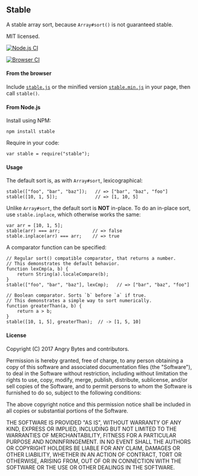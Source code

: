 ## Stable

A stable array sort, because `Array#sort()` is not guaranteed stable.

MIT licensed.

[![Node.js CI](https://secure.travis-ci.org/MattiasBuelens/stable.png)](http://travis-ci.org/MattiasBuelens/stable)

[![Browser CI](http://ci.testling.com/MattiasBuelens/stable.png)](http://ci.testling.com/MattiasBuelens/stable)

#### From the browser

Include [`stable.js`] or the minified version [`stable.min.js`]
in your page, then call `stable()`.

 [`stable.js`]: https://unpkg.com/@mattiasbuelens/stable/dist/stable.js
 [`stable.min.js`]: https://unpkg.com/@mattiasbuelens/stable/dist/stable.min.js

#### From Node.js

Install using NPM:

    npm install stable

Require in your code:

    var stable = require("stable");

#### Usage

The default sort is, as with `Array#sort`, lexicographical:

    stable(["foo", "bar", "baz"]);   // => ["bar", "baz", "foo"]
    stable([10, 1, 5]);              // => [1, 10, 5]

Unlike `Array#sort`, the default sort is **NOT** in-place. To do an in-place
sort, use `stable.inplace`, which otherwise works the same:

    var arr = [10, 1, 5];
    stable(arr) === arr;            // => false
    stable.inplace(arr) === arr;    // => true

A comparator function can be specified:

    // Regular sort() compatible comparator, that returns a number.
    // This demonstrates the default behavior.
    function lexCmp(a, b) {
        return String(a).localeCompare(b);
    }
    stable(["foo", "bar", "baz"], lexCmp);   // => ["bar", "baz", "foo"]

    // Boolean comparator. Sorts `b` before `a` if true.
    // This demonstrates a simple way to sort numerically.
    function greaterThan(a, b) {
        return a > b;
    }
    stable([10, 1, 5], greaterThan);  // -> [1, 5, 10]

#### License

Copyright (C) 2017 Angry Bytes and contributors.

Permission is hereby granted, free of charge, to any person obtaining a copy of
this software and associated documentation files (the "Software"), to deal in
the Software without restriction, including without limitation the rights to
use, copy, modify, merge, publish, distribute, sublicense, and/or sell copies
of the Software, and to permit persons to whom the Software is furnished to do
so, subject to the following conditions:

The above copyright notice and this permission notice shall be included in all
copies or substantial portions of the Software.

THE SOFTWARE IS PROVIDED "AS IS", WITHOUT WARRANTY OF ANY KIND, EXPRESS OR
IMPLIED, INCLUDING BUT NOT LIMITED TO THE WARRANTIES OF MERCHANTABILITY,
FITNESS FOR A PARTICULAR PURPOSE AND NONINFRINGEMENT. IN NO EVENT SHALL THE
AUTHORS OR COPYRIGHT HOLDERS BE LIABLE FOR ANY CLAIM, DAMAGES OR OTHER
LIABILITY, WHETHER IN AN ACTION OF CONTRACT, TORT OR OTHERWISE, ARISING FROM,
OUT OF OR IN CONNECTION WITH THE SOFTWARE OR THE USE OR OTHER DEALINGS IN THE
SOFTWARE.
